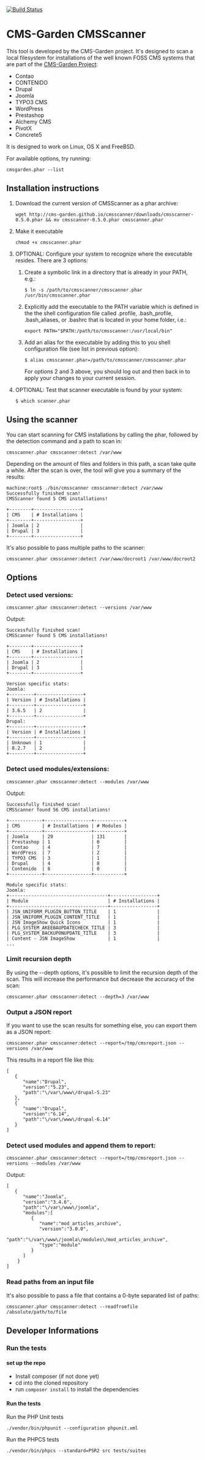 [![Build Status](https://travis-ci.org/CMS-Garden/cmsscanner.svg?branch=develop)](https://travis-ci.org/CMS-Garden/cmsscanner)

# CMS-Garden CMSScanner

This tool is developed by the CMS-Garden project. It's designed to scan a local filesystem for installations of the well known FOSS CMS systems that are part of the [CMS-Garden Project](http://www.cms-garden.org/):

* Contao
* CONTENIDO
* Drupal
* Joomla
* TYPO3 CMS
* WordPress
* Prestashop
* Alchemy CMS
* PivotX
* Concrete5

It is designed to work on Linux, OS X and FreeBSD.

For available options, try running:

	cmsgarden.phar --list

## Installation instructions

1. Download the current version of CMSScanner as a phar archive:

	`wget http://cms-garden.github.io/cmsscanner/downloads/cmsscanner-0.5.0.phar && mv cmsscanner-0.5.0.phar cmsscanner.phar`

2. Make it executable

	`chmod +x cmsscanner.phar`

3. OPTIONAL: Configure your system to recognize where the executable resides. There are 3 options:
	1. Create a symbolic link in a directory that is already in your PATH, e.g.:

		`$ ln -s /path/to/cmsscanner/cmsscanner.phar /usr/bin/cmsscanner.phar`

	2. Explicitly add the executable to the PATH variable which is defined in the the shell configuration file called .profile, .bash_profile, .bash_aliases, or .bashrc that is located in your home folder, i.e.:

		`export PATH="$PATH:/path/to/cmsscanner:/usr/local/bin"`

	3. Add an alias for the executable by adding this to you shell configuration file (see list in previous option):

		`$ alias cmsscanner.phar=/path/to/cmsscanner/cmsscanner.phar`

		For options 2 and 3 above, you should log out and then back in to apply your changes to your current session.

4. OPTIONAL: Test that scanner executable is found by your system:

	`$ which scanner.phar`

## Using the scanner

You can start scanning for CMS installations by calling the phar, followed by the detection command and a path to scan in:

	cmsscanner.phar cmsscanner:detect /var/www

Depending on the amount of files and folders in this path, a scan take quite a while. After the scan is over, the tool will give you a summary of the results:

	machine:root$ ./bin/cmsscanner cmsscanner:detect /var/www
	Successfully finished scan!
	CMSScanner found 5 CMS installations!

	+--------+-----------------+
	| CMS    | # Installations |
	+--------+-----------------+
	| Joomla | 2               |
	| Drupal | 3               |
	+--------+-----------------+

It's also possible to pass multiple paths to the scanner:

	cmsscanner.phar cmsscanner:detect /var/www/docroot1 /var/www/docroot2

## Options

### Detect used versions:

	cmsscanner.phar cmsscanner:detect --versions /var/www

Output:

	Successfully finished scan!
	CMSScanner found 5 CMS installations!

	+--------+-----------------+
	| CMS    | # Installations |
	+--------+-----------------+
	| Joomla | 2               |
	| Drupal | 3               |
	+--------+-----------------+

	Version specific stats:
	Joomla:
	+---------+-----------------+
	| Version | # Installations |
	+---------+-----------------+
	| 3.6.5   | 2               |
	+---------+-----------------+
	Drupal:
	+---------+-----------------+
	| Version | # Installations |
	+---------+-----------------+
	| Unknown | 1               |
	| 8.2.7   | 2               |
	+---------+-----------------+

### Detect used modules/extensions:

	cmsscanner.phar cmsscanner:detect --modules /var/www

Output:

	Successfully finished scan!
	CMSScanner found 56 CMS installations!

	+------------+-----------------+-----------+
	| CMS        | # Installations | # Modules |
	+------------+-----------------+-----------+
	| Joomla     | 29              | 131       |
	| Prestashop | 1               | 0         |
	| Contao     | 4               | 7         |
	| WordPress  | 7               | 2         |
	| TYPO3 CMS  | 3               | 1         |
	| Drupal     | 4               | 8         |
	| Contenido  | 8               | 0         |
	+------------+-----------------+-----------+

	Module specific stats:
	Joomla:
	+------------------------------------+-----------------+
	| Module                             | # Installations |
	+------------------------------------+-----------------+
	| JSN_UNIFORM_PLUGIN_BUTTON_TITLE    | 1               |
	| JSN_UNIFORM_PLUGIN_CONTENT_TITLE   | 1               |
	| JSN ImageShow Quick Icons          | 1               |
	| PLG_SYSTEM_AKEEBAUPDATECHECK_TITLE | 3               |
	| PLG_SYSTEM_BACKUPONUPDATE_TITLE    | 3               |
	| Content - JSN ImageShow            | 1               |
	...

### Limit recursion depth
By using the --depth options, it's possible to limit the recursion depth of the scan. This will increase the performance but decrease the accuracy of the scan:

	cmsscanner.phar cmsscanner:detect --depth=3 /var/www

### Output a JSON report
If you want to use the scan results for something else, you can export them as a JSON report:

	cmsscanner.phar cmsscanner:detect --report=/tmp/cmsreport.json --versions /var/www

This results in a report file like this:

	[
	   {
		  "name":"Drupal",
		  "version":"5.23",
		  "path":"\/var\/www\/drupal-5.23"
	   },
	   {
		  "name":"Drupal",
		  "version":"6.14",
		  "path":"\/var\/www\/drupal-6.14"
	   }
	]


### Detect used modules and append them to report:

	cmsscanner.phar cmsscanner:detect --report=/tmp/cmsreport.json --versions --modules /var/www

Output:

	[
	   {
		  "name":"Joomla",
		  "version":"3.4.6",
		  "path":"\/var\/www\/joomla",
		  "modules":[
			 {
				"name":"mod_articles_archive",
				"version":"3.0.0",
				"path":"\/var\/www\/joomla\/modules\/mod_articles_archive",
				"type":"module"
			 }
		  ]
		}
	]

### Read paths from an input file
It's also possible to pass a file that contains a 0-byte separated list of paths:

	cmsscanner.phar cmsscanner:detect --readfromfile /absolute/path/to/file

## Developer Informations

### Run the tests

#### set up the repo
- Install composer (if not done yet)
- cd into the cloned repository
- run `composer install` to install the dependencies

#### Run the tests

Run the PHP Unit tests

```
./vendor/bin/phpunit --configuration phpunit.xml
```

Run the PHPCS tests

```
./vendor/bin/phpcs --standard=PSR2 src tests/suites
```
